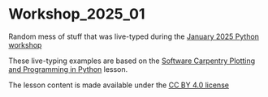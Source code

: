 # Workshop_2025_01

Random mess of stuff that was live-typed during the [January 2025 Python workshop](https://columbiaswc.github.io/2025-01-07-columbia-python/)

These live-typing examples are based on the
[Software Carpentry Plotting and Programming in Python](https://swcarpentry.github.io/python-novice-gapminder/)
lesson.

The lesson content is made available under the [CC BY 4.0 license](https://swcarpentry.github.io/python-novice-gapminder/LICENSE.html)






